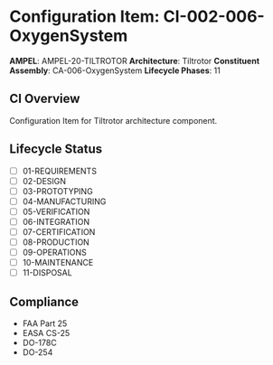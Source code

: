 # Configuration Item: CI-002-006-OxygenSystem

**AMPEL**: AMPEL-20-TILTROTOR
**Architecture**: Tiltrotor
**Constituent Assembly**: CA-006-OxygenSystem
**Lifecycle Phases**: 11

## CI Overview
Configuration Item for Tiltrotor architecture component.

## Lifecycle Status
- [ ] 01-REQUIREMENTS
- [ ] 02-DESIGN
- [ ] 03-PROTOTYPING
- [ ] 04-MANUFACTURING
- [ ] 05-VERIFICATION
- [ ] 06-INTEGRATION
- [ ] 07-CERTIFICATION
- [ ] 08-PRODUCTION
- [ ] 09-OPERATIONS
- [ ] 10-MAINTENANCE
- [ ] 11-DISPOSAL

## Compliance
- FAA Part 25
- EASA CS-25
- DO-178C
- DO-254
